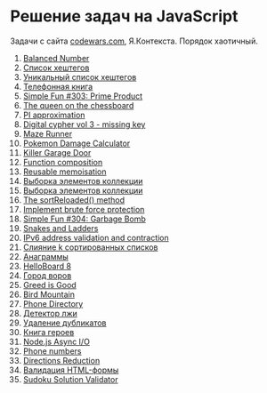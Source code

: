 <h1>Решение задач на JavaScript</h1>
<p>Задачи с сайта <a href="https://www.codewars.com/">codewars.com</a>, Я.Контекста. Порядок хаотичный.</p>
<ol>
    <li><a href="https://github.com/allicen/JS-task-solution/tree/master/6-balanced-number">Balanced Number</a></li>
    <li><a href="https://github.com/allicen/JS-task-solution/tree/master/7-hashtags-list">Список хештегов</a></li>
    <li><a href="https://github.com/allicen/JS-task-solution/tree/master/8-unique-list-of-hashtag">Уникальный список хештегов</a></li>
    <li><a href="https://github.com/allicen/JS-task-solution/tree/master/9-phone-book">Телефонная книга</a></li>
    <li><a href="https://github.com/allicen/JS-task-solution/tree/master/10-simple-fun">Simple Fun #303: Prime Product</a></li>
    <li><a href="https://github.com/allicen/JS-task-solution/tree/master/11-the-queen-on-the-chessboard">The queen on the chessboard</a></li>
    <li><a href="https://github.com/allicen/JS-task-solution/tree/master/12-pi-approximation">PI approximation</a></li>
    <li><a href="https://github.com/allicen/JS-task-solution/tree/master/14-digital-cypher-vol3-missing-key">Digital cypher vol 3 - missing key</a></li>
    <li><a href="https://github.com/allicen/JS-task-solution/tree/master/15-maze-runner">Maze Runner</a></li>
    <li><a href="https://github.com/allicen/JS-task-solution/tree/master/16-pokemon-damage-calculator">Pokemon Damage Calculator</a></li>
    <li><a href="https://github.com/allicen/JS-task-solution/tree/master/17-killer-garage-door">Killer Garage Door</a></li>
    <li><a href="https://github.com/allicen/JS-task-solution/tree/master/19-function-composition">Function composition</a></li>
    <li><a href="https://github.com/allicen/JS-task-solution/tree/master/21-reusable-memoisation">Reusable memoisation</a></li>
    <li><a href="https://github.com/allicen/JS-task-solution/tree/master/22-select-items-in-the-collection">Выборка элементов коллекции</a></li>
    <li><a href="https://github.com/allicen/JS-task-solution/tree/master/25-this-is-an-other-problem">Выборка элементов коллекции</a></li>
    <li><a href="https://github.com/allicen/JS-task-solution/tree/master/26-the-sortreloaded-method">The sortReloaded() method</a></li>
    <li><a href="https://github.com/allicen/JS-task-solution/tree/master/27-implement-brute-force-protection">Implement brute force protection</a></li>
    <li><a href="https://github.com/allicen/JS-task-solution/tree/master/29-garbage-bomb">Simple Fun #304: Garbage Bomb</a></li>
    <li><a href="https://github.com/allicen/JS-task-solution/tree/master/30-snakes-and-ladders">Snakes and Ladders</a></li>
    <li><a href="https://github.com/allicen/JS-task-solution/tree/master/31-ipv6-address-validation-and-contraction">IPv6 address validation and contraction</a></li>
    <li><a href="https://github.com/allicen/JS-task-solution/tree/master/33-merge-k-sorted-lists">Слияние k сортированных списков</a></li>
    <li><a href="https://github.com/allicen/JS-task-solution/tree/master/34-anagrams">Анаграммы</a></li>
    <li><a href="https://github.com/allicen/JS-task-solution/tree/master/36-helloboard-8">HelloBoard 8</a></li>
    <li><a href="https://github.com/allicen/JS-task-solution/tree/master/38-city-of-thieves">Город воров</a></li>
    <li><a href="https://github.com/allicen/JS-task-solution/tree/master/39-greed-is-good">Greed is Good</a></li>
    <li><a href="https://github.com/allicen/JS-task-solution/tree/master/40-bird-mountain">Bird Mountain</a></li>
    <li><a href="https://github.com/allicen/JS-task-solution/tree/master/43-phone-directory">Phone Directory</a></li>
    <li><a href="https://github.com/allicen/JS-task-solution/tree/master/44-lie-detector">Детектор лжи</a></li>
    <li><a href="https://github.com/allicen/JS-task-solution/tree/master/45-removing-duplicates">Удаление дубликатов</a></li>
    <li><a href="https://github.com/allicen/JS-task-solution/tree/master/46-book-of-heroes">Книга героев</a></li>
    <li><a href="https://github.com/allicen/JS-task-solution/tree/master/51-node-js-async-io">Node.js Async I/O</a></li>
    <li><a href="https://github.com/allicen/JS-task-solution/tree/master/52-phone-numbers">Phone numbers</a></li>
    <li><a href="https://github.com/allicen/JS-task-solution/tree/master/54-directions-reduction">Directions Reduction</a></li>
    <li><a href="https://github.com/allicen/JS-task-solution/tree/master/56-form-validation">Валидация HTML-формы</a></li>
    <li><a href="https://github.com/allicen/JS-task-solution/tree/master/57-sudoku-solution-validator">Sudoku Solution Validator</a></li>
</ol>